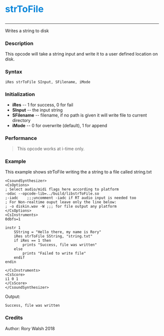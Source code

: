 <p style="font-size:30px;color:hsl(204, 90%, 45%)"><b>strToFile</b></p>

----
Writes a string to disk 

### Description
This opcode will take a string input and write it to a user defined location on disk.  

### Syntax
```csound
iRes strToFile SInput, SFilename, iMode
```

### Initialization

* **iRes** -- 1 for success, 0 for fail
* **SInput** -- the input string 
* **SFilename** -- filename, if no path is given it will write file to current directory
* **iMode** -- 0 for overwrite (default), 1 for append  


### Performance

> This opcode works at i-time only. 

### Example
This example shows strToFile writing the a string to a file called string.txt

```csound
<CsoundSynthesizer>
<CsOptions>
; Select audio/midi flags here according to platform
-odac --opcode-lib=../build/libstrToFile.so 
;-iadc    ;;;uncomment -iadc if RT audio input is needed too
; For Non-realtime ouput leave only the line below:
; -o diskin.wav -W ;;; for file output any platform
</CsOptions>
<CsInstruments>
0dbfs=1

instr 1
    SString = "Hello there, my name is Rory"
    iRes strToFile SString, "string.txt"
    if iRes == 1 then
        prints "Success, file was written"
    else
        prints "Failed to write file"
    endif
endin

</CsInstruments>
<CsScore>
i1 0 1
</CsScore>
</CsoundSynthesizer>
```

Output:

```
Success, file was written
```

### Credits
Author: Rory Walsh
2018
